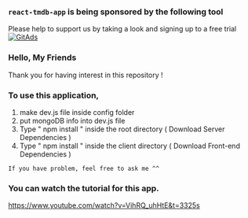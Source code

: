 ### `react-tmdb-app` is being sponsored by the following tool <br />
Please help to support us by taking a look and signing up to a free trial
<a href="https://tracking.gitads.io/?repo=react-tmdb-app"><img src="https://images.gitads.io/react-tmdb-app" alt="GitAds"/></a> 


### Hello, My Friends  
Thank you for having interest in this repository ! 

### To use this application, 

1. make dev.js file inside config folder 
2. put mongoDB info into dev.js file 
3. Type  " npm install " inside the root directory  ( Download Server Dependencies ) 
4. Type " npm install " inside the client directory ( Download Front-end Dependencies )


`If you have problem, feel free to ask me ^^` 

### You can watch the tutorial for this app.

https://www.youtube.com/watch?v=VihRQ_uhHtE&t=3325s

